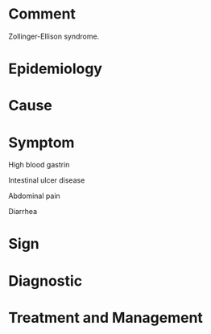# Comment

Zollinger-Ellison syndrome.

# Epidemiology

# Cause

# Symptom

High blood gastrin

Intestinal ulcer disease

Abdominal pain

Diarrhea

# Sign

# Diagnostic

# Treatment and Management
